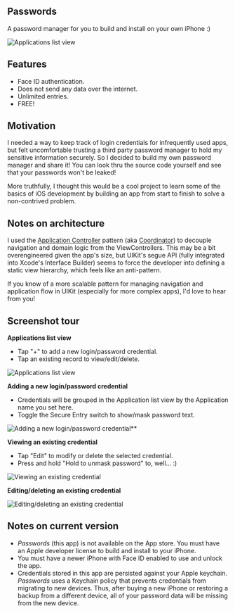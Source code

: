 Passwords
---------
A password manager for you to build and install on your own iPhone :)

![Applications list view](https://github.com/jakehadar/Passwords/blob/master/screenshots/Screen%20Shot%202018-12-15%20at%207.47.12%20PM%20@half.png)

Features
--------
* Face ID authentication.
* Does not send any data over the internet.
* Unlimited entries.
* FREE!

Motivation
----------
I needed a way to keep track of login credentials for infrequently used apps, but felt uncomfortable trusting a third party password manager to hold my sensitive information securely. So I decided to build my own password manager and share it! You can look thru the source code yourself and see that your passwords won't be leaked!

More truthfully, I thought this would be a cool project to learn some of the basics of iOS development by building an app from start to finish to solve a non-contrived problem.

Notes on architecture
---------------------
I used the [Application Controller](https://martinfowler.com/eaaCatalog/applicationController.html) pattern (aka [Coordinator](https://www.hackingwithswift.com/articles/71/how-to-use-the-coordinator-pattern-in-ios-apps)) to decouple navigation and domain logic from the ViewControllers. This may be a bit overengineered given the app's size, but UIKit's segue API (fully integrated into Xcode's Interface Builder) seems to force the developer into defining a static view hierarchy, which feels like an anti-pattern. 

If you know of a more scalable pattern for managing navigation and application flow in UIKit (especially for more complex apps), I'd love to hear from you!

Screenshot tour
---------------

**Applications list view**

* Tap "+" to add a new login/password credential.
* Tap an existing record to view/edit/delete.

![Applications list view](https://github.com/jakehadar/Passwords/blob/master/screenshots/Screen%20Shot%202018-12-15%20at%207.47.12%20PM%20@half.png)

**Adding a new login/password credential**

* Credentials will be grouped in the Application list view by the Application name you set here.
* Toggle the Secure Entry switch to show/mask password text.

![Adding a new login/password credential**](https://github.com/jakehadar/Passwords/blob/master/screenshots/Screen%20Shot%202018-12-15%20at%207.47.21%20PM%20@half.png)

**Viewing an existing credential**

* Tap "Edit" to modify or delete the selected credential.
* Press and hold "Hold to unmask password" to, well... :)

![Viewing an existing credential](https://github.com/jakehadar/Passwords/blob/master/screenshots/Screen%20Shot%202018-12-15%20at%207.47.05%20PM%20@half.png)

**Editing/deleting an existing credential**

![Editing/deleting an existing credential](https://github.com/jakehadar/Passwords/blob/master/screenshots/Screen%20Shot%202018-12-15%20at%207.46.05%20PM%20@half.png)

Notes on current version
------------------------
* *Passwords* (this app) is not available on the App store. You must have an Apple developer license to build and install to your iPhone.
* You must have a newer iPhone with Face ID enabled to use and unlock the app.
* Credentials stored in this app are persisted against your Apple keychain. *Passwords* uses a Keychain policy that prevents credentials from migrating to new devices. Thus, after buying a new iPhone or restoring a backup from a different device, all of your password data will be missing from the new device.
